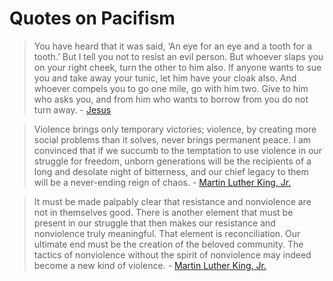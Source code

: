 # Quotes on Pacifism

> You have heard that it was said, ‘An eye for an eye and a tooth for a tooth.’ But I tell you not to resist an evil person. But whoever slaps you on your right cheek, turn the other to him also. If anyone wants to sue you and take away your tunic, let him have your cloak also. And whoever compels you to go one mile, go with him two. Give to him who asks you, and from him who wants to borrow from you do not turn away. - [Jesus](https://biblehub.com/matthew/5-38.htm)

> Violence brings only temporary victories; violence, by creating more social problems than it solves, never brings permanent peace. I am convinced that if we succumb to the temptation to use violence in our struggle for freedom, unborn generations will be the recipients of a long and desolate night of bitterness, and our chief legacy to them will be a never-ending reign of chaos. - [Martin Luther King, Jr.](https://bookquoters.com/book/strength-to-love)

> It must be made palpably clear that resistance and nonviolence are not in themselves good. There is another element that must be present in our struggle that then makes our resistance and nonviolence truly meaningful. That element is reconciliation. Our ultimate end must be the creation of the beloved community. The tactics of nonviolence without the spirit of nonviolence may indeed become a new kind of violence. - [Martin Luther King, Jr.](https://kinginstitute.stanford.edu/king-papers/documents/statement-press-beginning-youth-leadership-conference)
